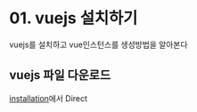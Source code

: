 # 01. vuejs 설치하기
vuejs를 설치하고 vue인스턴스를 생성방법을 알아본다

## vuejs 파일 다운로드 
[installation](https://vuejs.org/v2/guide/installation.html)에서 Direct <script> Include 파일을 다운로드한다.  
vuejs [최신 버전](https://vuejs.org/js/vue.js)
vuejs [이전 버전들 https://unpkg.com/vue@<버전>/dist/vue.js ](https://unpkg.com/vue@2.6.10/dist/vue.min.js)

## vuejs CDN
```
<script src="https://cdn.jsdelivr.net/npm/vue@<버전>/dist/vue.min.js"></script>
```

